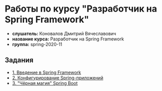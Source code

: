 # Работы по курсу "Разработчик на Spring Framework"

* **слушатель:** Коновалов Дмитрий Вячеславович
* **название курса:** Разработчик на Spring Framework
* **группа:** spring-2020-11

## Задания

* [1. Введение в Spring Framework](./spring-01)
* [2. Конфигурирование Spring-приложений](./spring-02)
* [3. "Чёрная магия" Spring Boot](./spring-03)
